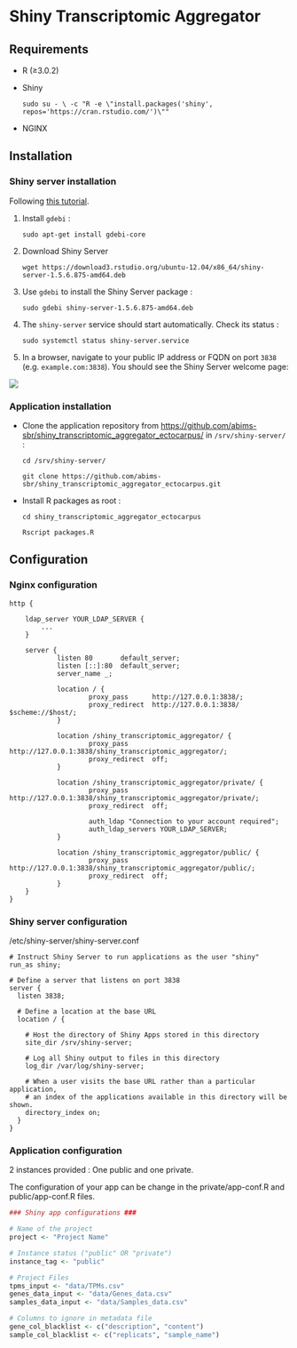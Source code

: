 # Shiny Transcriptomic Aggregator

## Requirements

- R (≥3.0.2)

- Shiny

	`sudo su - \
	-c "R -e \"install.packages('shiny', repos='https://cran.rstudio.com/')\""`

- NGINX <!--(≥1.12.2)-->



## Installation

### Shiny server installation

Following [this tutorial](https://www.linode.com/docs/development/r/how-to-deploy-rshiny-server-on-ubuntu-and-debian/).

1. Install `gdebi` :

	`sudo apt-get install gdebi-core`

2. Download Shiny Server

	`wget https://download3.rstudio.org/ubuntu-12.04/x86_64/shiny-server-1.5.6.875-amd64.deb`

3. Use `gdebi` to install the Shiny Server package :

	`sudo gdebi shiny-server-1.5.6.875-amd64.deb`

4. The `shiny-server` service should start automatically. Check its status :

	`sudo systemctl status shiny-server.service`

5. In a browser, navigate to your public IP address or FQDN on port `3838` (e.g. `example.com:3838`). You should see the Shiny Server welcome page:

![](https://www.linode.com/docs/development/r/how-to-deploy-rshiny-server-on-ubuntu-and-debian/shiny-welcome.png)


### Application installation

- Clone the application repository from https://github.com/abims-sbr/shiny_transcriptomic_aggregator_ectocarpus/ in `/srv/shiny-server/` :

	`cd /srv/shiny-server/`
	
	`git clone https://github.com/abims-sbr/shiny_transcriptomic_aggregator_ectocarpus.git`

- Install R packages as root :

	`cd shiny_transcriptomic_aggregator_ectocarpus`

	`Rscript packages.R`


## Configuration

### Nginx configuration

```
http {

	ldap_server YOUR_LDAP_SERVER {
        ...
    }

	server {
	        listen 80       default_server;
	        listen [::]:80  default_server;
	        server_name _;
	    
	        location / {
	                proxy_pass      http://127.0.0.1:3838/;
	                proxy_redirect  http://127.0.0.1:3838/ $scheme://$host/;
	        }

	        location /shiny_transcriptomic_aggregator/ {
	                proxy_pass      http://127.0.0.1:3838/shiny_transcriptomic_aggregator/;
	                proxy_redirect  off;
	        }

	        location /shiny_transcriptomic_aggregator/private/ {
	                proxy_pass      http://127.0.0.1:3838/shiny_transcriptomic_aggregator/private/;
	                proxy_redirect  off;
	                
	                auth_ldap "Connection to your account required";
	                auth_ldap_servers YOUR_LDAP_SERVER;
	    	}

	        location /shiny_transcriptomic_aggregator/public/ {
	                proxy_pass      http://127.0.0.1:3838/shiny_transcriptomic_aggregator/public/;
	                proxy_redirect  off;
	        }
	}
}
```

### Shiny server configuration

/etc/shiny-server/shiny-server.conf

```
# Instruct Shiny Server to run applications as the user "shiny"
run_as shiny;

# Define a server that listens on port 3838
server {
  listen 3838;

  # Define a location at the base URL
  location / {

    # Host the directory of Shiny Apps stored in this directory
    site_dir /srv/shiny-server;

    # Log all Shiny output to files in this directory
    log_dir /var/log/shiny-server;

    # When a user visits the base URL rather than a particular application,
    # an index of the applications available in this directory will be shown.
    directory_index on;
  }
}
```

### Application configuration

2 instances provided : One public and one private.

The configuration of your app can be change in the private/app-conf.R and public/app-conf.R files.

```R
### Shiny app configurations ###

# Name of the project
project <- "Project Name"

# Instance status ("public" OR "private")
instance_tag <- "public"

# Project Files
tpms_input <- "data/TPMs.csv"
genes_data_input <- "data/Genes_data.csv"
samples_data_input <- "data/Samples_data.csv"

# Columns to ignore in metadata file
gene_col_blacklist <- c("description", "content")
sample_col_blacklist <- c("replicats", "sample_name")
```

